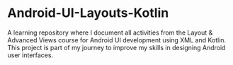 # Android-UI-Layouts-Kotlin
A learning repository where I document all activities from the Layout &amp; Advanced Views course for Android UI development using XML and Kotlin. This project is part of my journey to improve my skills in designing Android user interfaces.
